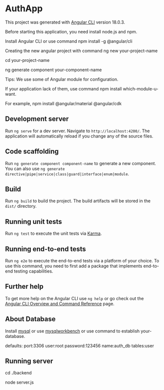 # AuthApp

This project was generated with [Angular CLI](https://github.com/angular/angular-cli) version 18.0.3.

Before starting this application, you need install node.js and npm.

Install Angular CLI or use command npm install -g @angular/cli

Creating the new angular project with command ng new your-project-name

cd your-project-name

ng generate component your-component-name

Tips: We use some of Angular module for configuration.

If your application lack of them, use command npm install which-module-u-want.

For example, npm install @angular/material @angular/cdk

## Development server

Run `ng serve` for a dev server. Navigate to `http://localhost:4200/`. The application will automatically reload if you change any of the source files.

## Code scaffolding

Run `ng generate component component-name` to generate a new component. You can also use `ng generate directive|pipe|service|class|guard|interface|enum|module`.

## Build

Run `ng build` to build the project. The build artifacts will be stored in the `dist/` directory.

## Running unit tests

Run `ng test` to execute the unit tests via [Karma](https://karma-runner.github.io).

## Running end-to-end tests

Run `ng e2e` to execute the end-to-end tests via a platform of your choice. To use this command, you need to first add a package that implements end-to-end testing capabilities.

## Further help

To get more help on the Angular CLI use `ng help` or go check out the [Angular CLI Overview and Command Reference](https://angular.dev/tools/cli) page.

## About Database

Install [mysql](https://dev.mysql.com/downloads/file/?id=526927) or use [mysqlworkbench](https://www.mysql.com/jp/products/workbench/) or use command to establish your-database.

defaults: port:3306 user:root password:123456 name:auth_db tables:user

## Running server

cd ./backend

node server.js
